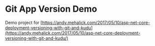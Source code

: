 # Git App Version Demo

Demo project for [https://andy.mehalick.com/2017/05/10/asp-net-core-deployment-versioning-with-git-and-kudu](https://andy.mehalick.com/2017/05/10/asp-net-core-deployment-versioning-with-git-and-kudu/)
